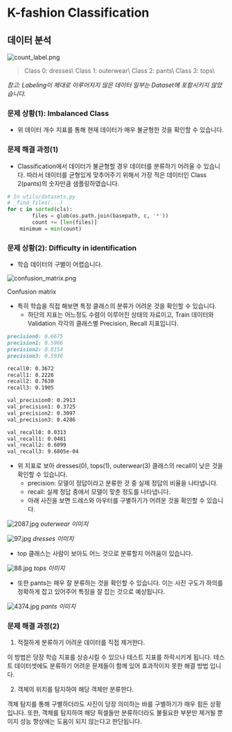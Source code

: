 # K-fashion Classification

## 데이터 분석

![count_label.png](imgs/count_label.png)

> Class 0: dresses\\
Class 1: outerwear\\
Class 2: pants\\
Class 3: tops\\
> 

*참고: Labeling이 제대로 이루어지지 않은 데이터 일부는 Dataset에 포함시키지 않았습니다.*

### 문제 상황(1): Imbalanced Class

- 위 데이터 개수 지표를 통해 현재 데이터가 매우 불균형한 것을 확인할 수 있습니다.

### 문제 해결 과정(1)

- Classification에서 데이터가 불균형할 경우 데이터를 분류하기 어려울 수 있습니다. 따라서 데이터를 균형있게 맞추어주기 위해서 가장 적은 데이터인 Class 2(pants)의 숫자만큼 샘플링하였습니다.

```python
# In utils/datasets.py
# _find_files(...)
for c in sorted(cls):
        files = glob(os.path.join(basepath, c, '*'))
        count += [len(files)]
    minimum = min(count)
```

### 문제 상황(2): Difficulty in identification

- 학습 데이터의 구별이 어렵습니다.

![confusion_matrix.png](imgs/confusion_matrix.png)

Confusion matrix

- 특히 학습을 직접 해보면 특정 클래스의 분류가 어려운 것을 확인할 수 있습니다.
    - 하단의 지표는 어느정도 수렴이 이루어진 상태의 자료이고, Train 데이터와 Validation 각각의 클래스별 Precision, Recall 지표입니다.

```markdown
precision0: 0.6675
precision1: 0.5966
precision2: 0.8154
precision3: 0.5936

recall0: 0.3672
recall1: 0.2226
recall2: 0.7630
recall3: 0.1905

val_precision0: 0.2913
val_precision1: 0.3725
val_precision2: 0.3097
val_precision3: 0.4286

val_recall0: 0.0313
val_recall1: 0.0481
val_recall2: 0.6099
val_recall3: 9.6805e-04
```

- 위 지표로 보아 dresses(0), tops(1), outerwear(3) 클래스의 recall이 낮은 것을 확인할 수 있습니다.
    - precision: 모델이 정답이라고 분류한 것 중 실제 정답의 비율을 나타냅니다.
    - recall: 실제 정답 중에서 모델이 맞춘 정도를 나타냅니다.
    - 아래 사진을 보면 드레스와 아우터를 구별하기가 어려운 것을 확인할 수 있습니다.

![2087.jpg](imgs/2087.jpg)
*outerwear 이미지*

![97.jpg](imgs/97.jpg)
*dresses 이미지*

- top 클래스는 사람이 보아도 어느 것으로 분류할지 어려움이 있습니다.

![88.jpg](imgs/88.jpg)
*tops 이미지*

- 또한 pants는 매우 잘 분류하는 것을 확인할 수 있습니다. 이는 사진 구도가 하의를 정확하게 잡고 있어주어 특징을 잘 잡는 것으로 예상됩니다.

![4374.jpg](imgs/4374.jpg)
*pants 이미지*

### 문제 해결 과정(2)

1. 적절하게 분류하기 어려운 데이터를 직접 제거한다.

 이 방법은 당장 학습 지표를 상승시킬 수 있으나 테스트 지표를 하락시키게 됩니다. 테스트 데이터셋에도 분류하기 어려운 문제들이 함께 있어 효과적이지 못한 해결 방법 입니다.

2. 객체의 위치를 탐지하여 해당 객체만 분류한다.

 객체 탐지를 통해 구별하더라도 사진이 당장 의미하는 바를 구별하기가 매우 힘든 상황입니다. 또한, 객체를 탐지하여 해당 픽셀들만 분류하더라도 불필요한 부분만 제거될 뿐이지 성능 향상에는 도움이 되지 않는다고 판단됩니다.